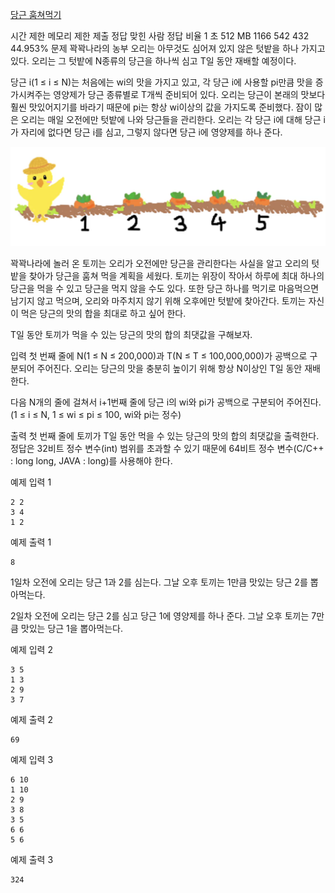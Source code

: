[당근 훔쳐먹기](https://www.acmicpc.net/problem/18234)

시간 제한	메모리 제한	제출	정답	맞힌 사람	정답 비율
1 초	512 MB	1166	542	432	44.953%
문제
꽉꽉나라의 농부 오리는 아무것도 심어져 있지 않은 텃밭을 하나 가지고 있다. 오리는 그 텃밭에 N종류의 당근을 하나씩 심고 T일 동안 재배할 예정이다.

당근 i(1 ≤ i ≤ N)는 처음에는 wi의 맛을 가지고 있고, 각 당근 i에 사용할 pi만큼 맛을 증가시켜주는 영양제가 당근 종류별로 T개씩 준비되어 있다. 오리는 당근이 본래의 맛보다 훨씬 맛있어지기를 바라기 때문에 pi는 항상 wi이상의 값을 가지도록 준비했다. 잠이 많은 오리는 매일 오전에만 텃밭에 나와 당근들을 관리한다. 오리는 각 당근 i에 대해 당근 i가 자리에 없다면 당근 i를 심고, 그렇지 않다면 당근 i에 영양제를 하나 준다.

![alt text](image/image.png)

꽉꽉나라에 놀러 온 토끼는 오리가 오전에만 당근을 관리한다는 사실을 알고 오리의 텃밭을 찾아가 당근을 훔쳐 먹을 계획을 세웠다. 토끼는 위장이 작아서 하루에 최대 하나의 당근을 먹을 수 있고 당근을 먹지 않을 수도 있다. 또한 당근 하나를 먹기로 마음먹으면 남기지 않고 먹으며, 오리와 마주치지 않기 위해 오후에만 텃밭에 찾아간다. 토끼는 자신이 먹은 당근의 맛의 합을 최대로 하고 싶어 한다.

T일 동안 토끼가 먹을 수 있는 당근의 맛의 합의 최댓값을 구해보자.

입력
첫 번째 줄에 N(1 ≤ N ≤ 200,000)과 T(N ≤ T ≤ 100,000,000)가 공백으로 구분되어 주어진다. 오리는 당근의 맛을 충분히 높이기 위해 항상 N이상인 T일 동안 재배한다.

다음 N개의 줄에 걸쳐서 i+1번째 줄에 당근 i의 wi와 pi가 공백으로 구분되어 주어진다. (1 ≤ i ≤ N, 1 ≤ wi ≤ pi ≤ 100, wi와 pi는 정수)

출력
첫 번째 줄에 토끼가 T일 동안 먹을 수 있는 당근의 맛의 합의 최댓값을 출력한다. 정답은 32비트 정수 변수(int) 범위를 초과할 수 있기 때문에 64비트 정수 변수(C/C++ : long long, JAVA : long)를 사용해야 한다.

예제 입력 1 
```
2 2
3 4
1 2
```
예제 출력 1 
```
8
```
1일차 오전에 오리는 당근 1과 2를 심는다. 그날 오후 토끼는 1만큼 맛있는 당근 2를 뽑아먹는다.

2일차 오전에 오리는 당근 2를 심고 당근 1에 영양제를 하나 준다. 그날 오후 토끼는 7만큼 맛있는 당근 1을 뽑아먹는다.

예제 입력 2 
```
3 5
1 3
2 9
3 7
```
예제 출력 2 
```
69
```
예제 입력 3 
```
6 10
1 10
2 9
3 8
3 5
6 6
5 6
```

예제 출력 3 
```
324
```